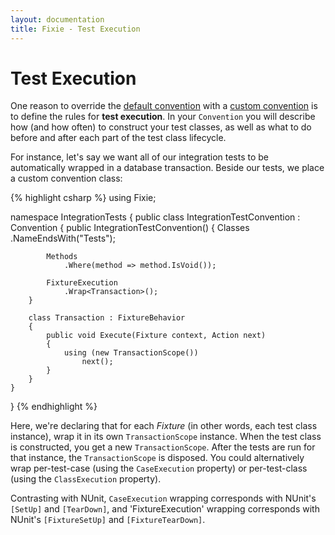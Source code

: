 ```yaml
---
layout: documentation
title: Fixie - Test Execution
---
```

# Test Execution

One reason to override the [default convention](../default-convention) with a [custom convention](../custom-conventions) is to define the rules for **test execution**. In your `Convention` you will describe how (and how often) to construct your test classes, as well as what to do before and after each part of the test class lifecycle.

For instance, let's say we want all of our integration tests to be automatically wrapped in a database transaction.  Beside our tests, we place a custom convention class:

{% highlight csharp %}
using Fixie;

namespace IntegrationTests
{
    public class IntegrationTestConvention : Convention
    {
        public IntegrationTestConvention()
        {
            Classes
                .NameEndsWith("Tests");

            Methods
                .Where(method => method.IsVoid());

            FixtureExecution
                .Wrap<Transaction>();
        }

        class Transaction : FixtureBehavior
        {
            public void Execute(Fixture context, Action next)
            {
                using (new TransactionScope())
                    next();
            }
        }
    }
}
{% endhighlight %}

Here, we're declaring that for each *Fixture* (in other words, each test class instance), wrap it in its own `TransactionScope` instance.  When the test class is constructed, you get a new `TransactionScope`.  After the tests are run for that instance, the `TransactionScope` is disposed.  You could alternatively wrap per-test-case (using the `CaseExecution` property) or per-test-class (using the `ClassExecution` property).

Contrasting with NUnit, `CaseExecution` wrapping corresponds with NUnit's `[SetUp]` and `[TearDown]`, and 'FixtureExecution' wrapping corresponds with NUnit's `[FixtureSetUp]` and `[FixtureTearDown]`.